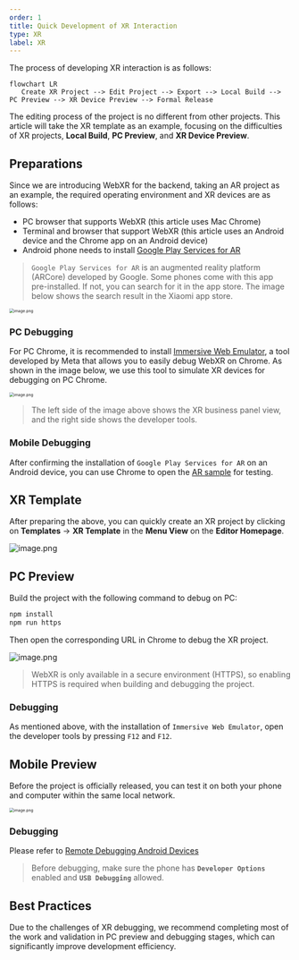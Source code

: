 ```yaml
---
order: 1
title: Quick Development of XR Interaction
type: XR
label: XR
---
```


The process of developing XR interaction is as follows:

```mermaid
flowchart LR
   Create XR Project --> Edit Project --> Export --> Local Build --> PC Preview --> XR Device Preview --> Formal Release
```

The editing process of the project is no different from other projects. This article will take the XR template as an example, focusing on the difficulties of XR projects, **Local Build**, **PC Preview**, and **XR Device Preview**.

## Preparations

Since we are introducing WebXR for the backend, taking an AR project as an example, the required operating environment and XR devices are as follows:

- PC browser that supports WebXR (this article uses Mac Chrome)
- Terminal and browser that support WebXR (this article uses an Android device and the Chrome app on an Android device)
- Android phone needs to install [Google Play Services for AR](https://play.google.com/store/apps/details?id=com.google.ar.core&hl=en_US&pli=1)

> `Google Play Services for AR` is an augmented reality platform (ARCore) developed by Google. Some phones come with this app pre-installed. If not, you can search for it in the app store. The image below shows the search result in the Xiaomi app store.

<img src="https://mdn.alipayobjects.com/huamei_yo47yq/afts/img/A*1piTR6lx8T8AAAAAAAAAAAAADhuCAQ/original" alt="image.png" style="zoom:50%;" />

### PC Debugging

For PC Chrome, it is recommended to install [Immersive Web Emulator](https://chromewebstore.google.com/detail/immersive-web-emulator/cgffilbpcibhmcfbgggfhfolhkfbhmik), a tool developed by Meta that allows you to easily debug WebXR on Chrome. As shown in the image below, we use this tool to simulate XR devices for debugging on PC Chrome.

<img src="https://mdn.alipayobjects.com/huamei_yo47yq/afts/img/A*KR_rQq3sSY4AAAAAAAAAAAAADhuCAQ/original" alt="image.png" style="zoom:50%;" />

> The left side of the image above shows the XR business panel view, and the right side shows the developer tools.

### Mobile Debugging

After confirming the installation of `Google Play Services for AR` on an Android device, you can use Chrome to open the [AR sample](https://immersive-web.github.io/webxr-samples/immersive-ar-session.html) for testing.

## XR Template

After preparing the above, you can quickly create an XR project by clicking on **Templates** -> **XR Template** in the **Menu View** on the **Editor Homepage**.

<img src="https://mdn.alipayobjects.com/huamei_yo47yq/afts/img/A*du7MS4eTWkgAAAAAAAAAAAAADhuCAQ/original" alt="image.png"  />

## PC Preview

Build the project with the following command to debug on PC:

```bash
npm install
npm run https
```

Then open the corresponding URL in Chrome to debug the XR project.

<img src="https://mdn.alipayobjects.com/huamei_yo47yq/afts/img/A*4rqLS51t6DoAAAAAAAAAAAAADhuCAQ/original" alt="image.png"  />

> WebXR is only available in a secure environment (HTTPS), so enabling HTTPS is required when building and debugging the project.

### Debugging

As mentioned above, with the installation of `Immersive Web Emulator`, open the developer tools by pressing `F12` and `F12`.

## Mobile Preview

Before the project is officially released, you can test it on both your phone and computer within the same local network.

<img src="https://mdn.alipayobjects.com/huamei_yo47yq/afts/img/A*YGikQ6UhL5oAAAAAAAAAAAAADhuCAQ/original" alt="image.png" style="zoom:50%;" />

### Debugging

Please refer to [Remote Debugging Android Devices](https://developer.chrome.com/en/docs/devtools/remote-debugging?hl=zh-cn)

> Before debugging, make sure the phone has **`Developer Options`** enabled and **`USB Debugging`** allowed.

## Best Practices

Due to the challenges of XR debugging, we recommend completing most of the work and validation in PC preview and debugging stages, which can significantly improve development efficiency.

